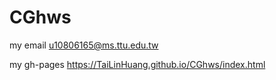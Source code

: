 # CGhws
my email u10806165@ms.ttu.edu.tw 

my gh-pages https://TaiLinHuang.github.io/CGhws/index.html

